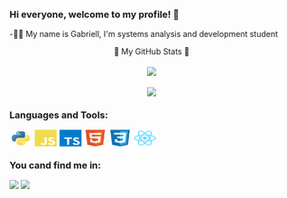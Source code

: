 ### Hi everyone, welcome to my profile! 👋
-👩‍💻 My name is Gabriell, I'm systems analysis and development student

<div align="center"> 💫 My GitHub Stats 💫</div>
<br>
<div align="center">
  <img align="center" src="https://github-readme-stats.vercel.app/api?username=HunterDrakar&show_icons=true&theme=tokyonight"/>
 </div>
  <br>
  
  <div align="center">
  <img align="center" src="https://github-readme-stats.vercel.app/api/top-langs/?username=HunterDrakar&layout=compact&theme=tokyonight"/>
</div>


### Languages and Tools:
<div>
<img align="center" alt="Hunter-Python" height="30" width="40" src="https://raw.githubusercontent.com/devicons/devicon/master/icons/python/python-original.svg">
<img align="center" alt="Hunter-Js" height="30" width="40" src="https://raw.githubusercontent.com/devicons/devicon/master/icons/javascript/javascript-plain.svg">
<img align="center" alt="Hunter-Ts" height="30" width="40" src="https://raw.githubusercontent.com/devicons/devicon/master/icons/typescript/typescript-plain.svg">
<img align="center" alt="Hunter-HTML" height="30" width="40" src="https://raw.githubusercontent.com/devicons/devicon/master/icons/html5/html5-original.svg">
<img align="center" alt="Hunter-CSS" height="30" width="40" src="https://raw.githubusercontent.com/devicons/devicon/master/icons/css3/css3-original.svg">
<img align="center" alt="Hunter-React" height="30" width="40" src="https://raw.githubusercontent.com/devicons/devicon/master/icons/react/react-original.svg">
</div>


### You cand find me in:

 <a href="https://www.linkedin.com/in/gabriell-pereira-897a9085/" target="_blank"><img src="https://img.shields.io/badge/-LinkedIn-%230077B5?style=for-the-badge&logo=linkedin&logoColor=white" target="_blank"></a>
<a href="mailto:gabriellpereira11@hotmail.com" target="_blank"><img src="https://img.shields.io/badge/Microsoft_Outlook-0078D4?style=for-the-badge&logo=microsoft-outlook&logoColor=white" target="_blank"></a>
